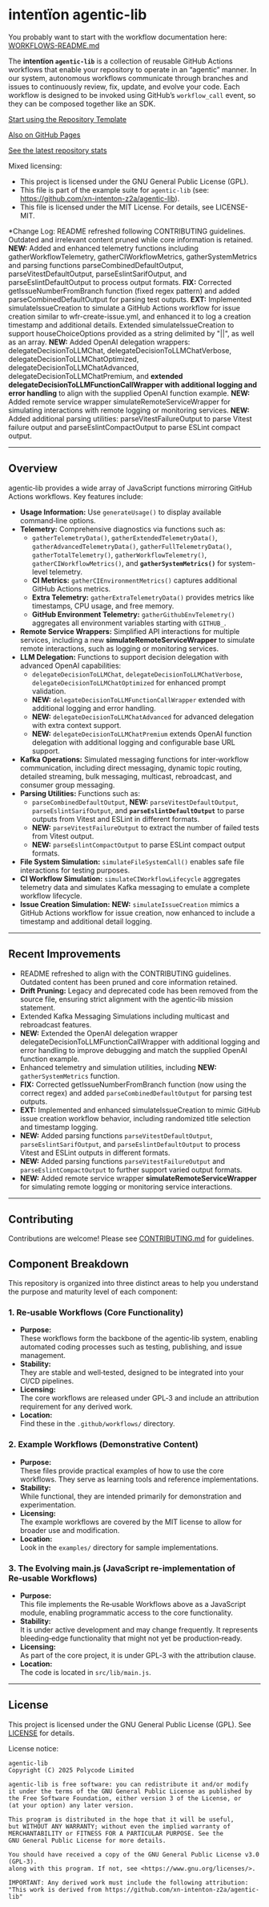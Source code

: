 # intentïon agentic-lib

You probably want to start with the workflow documentation here: [WORKFLOWS-README.md](https://github.com/xn-intenton-z2a/agentic-lib/blob/main/WORKFLOWS-README.md)

The **intentïon `agentic-lib`** is a collection of reusable GitHub Actions workflows that enable your repository to operate in an “agentic” manner. In our system, autonomous workflows communicate through branches and issues to continuously review, fix, update, and evolve your code. Each workflow is designed to be invoked using GitHub’s `workflow_call` event, so they can be composed together like an SDK.

[Start using the Repository Template](https://github.com/xn-intenton-z2a/repository0)

[Also on GitHub Pages](https://xn-intenton-z2a.github.io/agentic-lib/index.html)

[See the latest repository stats](https://xn-intenton-z2a.github.io/agentic-lib/latest.html)

Mixed licensing:
* This project is licensed under the GNU General Public License (GPL).
* This file is part of the example suite for `agentic-lib` (see: https://github.com/xn-intenton-z2a/agentic-lib).
* This file is licensed under the MIT License. For details, see LICENSE-MIT.

*Change Log: README refreshed following CONTRIBUTING guidelines. Outdated and irrelevant content pruned while core information is retained.
**NEW:** Added and enhanced telemetry functions including gatherWorkflowTelemetry, gatherCIWorkflowMetrics, gatherSystemMetrics and parsing functions parseCombinedDefaultOutput, parseVitestDefaultOutput, parseEslintSarifOutput, and parseEslintDefaultOutput to process output formats.
**FIX:** Corrected getIssueNumberFromBranch function (fixed regex pattern) and added parseCombinedDefaultOutput for parsing test outputs.
**EXT:** Implemented simulateIssueCreation to simulate a GitHub Actions workflow for issue creation similar to wfr-create-issue.yml, and enhanced it to log a creation timestamp and additional details. Extended simulateIssueCreation to support houseChoiceOptions provided as a string delimited by "||", as well as an array.
**NEW:** Added OpenAI delegation wrappers: delegateDecisionToLLMChat, delegateDecisionToLLMChatVerbose, delegateDecisionToLLMChatOptimized, delegateDecisionToLLMChatAdvanced, delegateDecisionToLLMChatPremium, and **extended delegateDecisionToLLMFunctionCallWrapper with additional logging and error handling** to align with the supplied OpenAI function example.
**NEW:** Added remote service wrapper simulateRemoteServiceWrapper for simulating interactions with remote logging or monitoring services.
**NEW:** Added additional parsing utilities: parseVitestFailureOutput to parse Vitest failure output and parseEslintCompactOutput to parse ESLint compact output.

---

## Overview

agentic‑lib provides a wide array of JavaScript functions mirroring GitHub Actions workflows. Key features include:

- **Usage Information:** Use `generateUsage()` to display available command‑line options.
- **Telemetry:** Comprehensive diagnostics via functions such as:
  - `gatherTelemetryData()`, `gatherExtendedTelemetryData()`, `gatherAdvancedTelemetryData()`, `gatherFullTelemetryData()`, `gatherTotalTelemetry()`, `gatherWorkflowTelemetry()`, `gatherCIWorkflowMetrics()`, and **`gatherSystemMetrics()`** for system-level telemetry.
  - **CI Metrics:** `gatherCIEnvironmentMetrics()` captures additional GitHub Actions metrics.
  - **Extra Telemetry:** `gatherExtraTelemetryData()` provides metrics like timestamps, CPU usage, and free memory.
  - **GitHub Environment Telemetry:** `gatherGithubEnvTelemetry()` aggregates all environment variables starting with `GITHUB_`.
- **Remote Service Wrappers:** Simplified API interactions for multiple services, including a new **simulateRemoteServiceWrapper** to simulate remote interactions, such as logging or monitoring services.
- **LLM Delegation:** Functions to support decision delegation with advanced OpenAI capabilities:
  - `delegateDecisionToLLMChat`, `delegateDecisionToLLMChatVerbose`, `delegateDecisionToLLMChatOptimized` for enhanced prompt validation.
  - **NEW:** `delegateDecisionToLLMFunctionCallWrapper` extended with additional logging and error handling.
  - **NEW:** `delegateDecisionToLLMChatAdvanced` for advanced delegation with extra context support.
  - **NEW:** `delegateDecisionToLLMChatPremium` extends OpenAI function delegation with additional logging and configurable base URL support.
- **Kafka Operations:** Simulated messaging functions for inter‑workflow communication, including direct messaging, dynamic topic routing, detailed streaming, bulk messaging, multicast, rebroadcast, and consumer group messaging.
- **Parsing Utilities:** Functions such as:
  - `parseCombinedDefaultOutput`, **NEW:** `parseVitestDefaultOutput`, `parseEslintSarifOutput`, and **`parseEslintDefaultOutput`** to parse outputs from Vitest and ESLint in different formats.
  - **NEW:** `parseVitestFailureOutput` to extract the number of failed tests from Vitest output.
  - **NEW:** `parseEslintCompactOutput` to parse ESLint compact output formats.
- **File System Simulation:** `simulateFileSystemCall()` enables safe file interactions for testing purposes.
- **CI Workflow Simulation:** `simulateCIWorkflowLifecycle` aggregates telemetry data and simulates Kafka messaging to emulate a complete workflow lifecycle.
- **Issue Creation Simulation:** **NEW:** `simulateIssueCreation` mimics a GitHub Actions workflow for issue creation, now enhanced to include a timestamp and additional detail logging.

---

## Recent Improvements

- README refreshed to align with the CONTRIBUTING guidelines. Outdated content has been pruned and core information retained.
- **Drift Pruning:** Legacy and deprecated code has been removed from the source file, ensuring strict alignment with the agentic‑lib mission statement.
- Extended Kafka Messaging Simulations including multicast and rebroadcast features.
- **NEW:** Extended the OpenAI delegation wrapper delegateDecisionToLLMFunctionCallWrapper with additional logging and error handling to improve debugging and match the supplied OpenAI function example.
- Enhanced telemetry and simulation utilities, including **NEW:** `gatherSystemMetrics` function.
- **FIX:** Corrected getIssueNumberFromBranch function (now using the correct regex) and added `parseCombinedDefaultOutput` for parsing test outputs.
- **EXT:** Implemented and enhanced simulateIssueCreation to mimic GitHub issue creation workflow behavior, including randomized title selection and timestamp logging.
- **NEW:** Added parsing functions `parseVitestDefaultOutput`, `parseEslintSarifOutput`, and `parseEslintDefaultOutput` to process Vitest and ESLint outputs in different formats.
- **NEW:** Added parsing functions `parseVitestFailureOutput` and `parseEslintCompactOutput` to further support varied output formats.
- **NEW:** Added remote service wrapper **simulateRemoteServiceWrapper** for simulating remote logging or monitoring service interactions.

---

## Contributing

Contributions are welcome! Please see [CONTRIBUTING.md](CONTRIBUTING.md) for guidelines.

## Component Breakdown

This repository is organized into three distinct areas to help you understand the purpose and maturity level of each component:

### 1. Re‑usable Workflows (Core Functionality)
- **Purpose:**  
  These workflows form the backbone of the agentic‑lib system, enabling automated coding processes such as testing, publishing, and issue management.
- **Stability:**  
  They are stable and well‑tested, designed to be integrated into your CI/CD pipelines.
- **Licensing:**  
  The core workflows are released under GPL‑3 and include an attribution requirement for any derived work.
- **Location:**  
  Find these in the `.github/workflows/` directory.

### 2. Example Workflows (Demonstrative Content)
- **Purpose:**  
  These files provide practical examples of how to use the core workflows. They serve as learning tools and reference implementations.
- **Stability:**  
  While functional, they are intended primarily for demonstration and experimentation.
- **Licensing:**  
  The example workflows are covered by the MIT license to allow for broader use and modification.
- **Location:**  
  Look in the `examples/` directory for sample implementations.

### 3. The Evolving main.js (JavaScript re-implementation of Re‑usable Workflows)
- **Purpose:**  
  This file implements the Re‑usable Workflows above as a JavaScript module, enabling programmatic access to the core functionality.
- **Stability:**  
  It is under active development and may change frequently. It represents bleeding‑edge functionality that might not yet be production‑ready.
- **Licensing:**  
  As part of the core project, it is under GPL‑3 with the attribution clause.
- **Location:**  
  The code is located in `src/lib/main.js`.

---

## License

This project is licensed under the GNU General Public License (GPL). See [LICENSE](LICENSE) for details.

License notice:
```
agentic-lib
Copyright (C) 2025 Polycode Limited

agentic-lib is free software: you can redistribute it and/or modify
it under the terms of the GNU General Public License as published by
the Free Software Foundation, either version 3 of the License, or
(at your option) any later version.

This program is distributed in the hope that it will be useful,
but WITHOUT ANY WARRANTY; without even the implied warranty of
MERCHANTABILITY or FITNESS FOR A PARTICULAR PURPOSE. See the
GNU General Public License for more details.

You should have received a copy of the GNU General Public License v3.0 (GPL‑3).
along with this program. If not, see <https://www.gnu.org/licenses/>.

IMPORTANT: Any derived work must include the following attribution:
"This work is derived from https://github.com/xn-intenton-z2a/agentic-lib"
```
